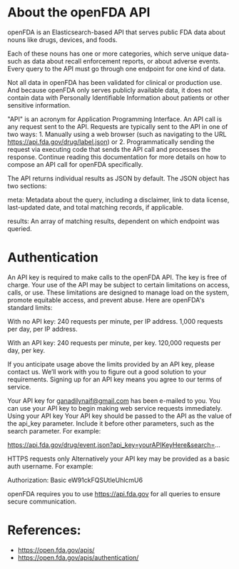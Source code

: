 # About the openFDA API

openFDA is an Elasticsearch-based API that serves public FDA data about nouns like drugs, devices, and foods.

Each of these nouns has one or more categories, which serve unique data-such as data about recall enforcement reports, or about adverse events. Every query to the API must go through one endpoint for one kind of data.

Not all data in openFDA has been validated for clinical or production use. And because openFDA only serves publicly available data, it does not contain data with Personally Identifiable Information about patients or other sensitive information.

"API" is an acronym for Application Programming Interface. An API call is any request sent to the API. Requests are typically sent to the API in one of two ways: 1. Manually using a web browser (such as navigating to the URL https://api.fda.gov/drug/label.json) or 2. Programmatically sending the request via executing code that sends the API call and processes the response. Continue reading this documentation for more details on how to compose an API call for openFDA specifically.

The API returns individual results as JSON by default. The JSON object has two sections:

meta: Metadata about the query, including a disclaimer, link to data license, last-updated date, and total matching records, if applicable.

results: An array of matching results, dependent on which endpoint was queried.


# Authentication
An API key is required to make calls to the openFDA API. The key is free of charge. Your use of the API may be subject to certain limitations on access, calls, or use. These limitations are designed to manage load on the system, promote equitable access, and prevent abuse. Here are openFDA's standard limits:

With no API key: 240 requests per minute, per IP address. 1,000 requests per day, per IP address.

With an API key: 240 requests per minute, per key. 120,000 requests per day, per key.

If you anticipate usage above the limits provided by an API key, please contact us. We’ll work with you to figure out a good solution to your requirements. Signing up for an API key means you agree to our terms of service.

Your API key for ganadilynaif@gmail.com has been e-mailed to you. You can use your API key to begin making web service requests immediately.
Using your API key
Your API key should be passed to the API as the value of the api_key parameter. Include it before other parameters, such as the search parameter. For example:

https://api.fda.gov/drug/event.json?api_key=yourAPIKeyHere&search=...

HTTPS requests only
Alternatively your API key may be provided as a basic auth username. For example:

Authorization: Basic eW91ckFQSUtleUhlcmU6

openFDA requires you to use https://api.fda.gov for all queries to ensure secure communication.

# References:
- https://open.fda.gov/apis/
- https://open.fda.gov/apis/authentication/